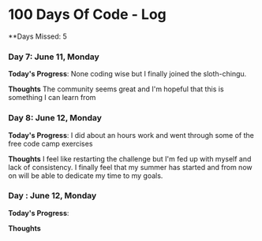 # 100 Days Of Code - Log

**Days Missed: 5



### Day 7: June 11, Monday

**Today's Progress**: None coding wise but I finally joined the sloth-chingu.

**Thoughts** The community seems great and I'm hopeful that this is something I can learn from



### Day 8: June 12, Monday

**Today's Progress**: I did about an hours work and went through some of the free code camp exercises

**Thoughts** I feel like restarting the challenge but I'm fed up with myself and lack of consistency. I finally feel that my summer has started and from now on will be able to dedicate my time to my goals. 


### Day : June 12, Monday

**Today's Progress**: 

**Thoughts** 
